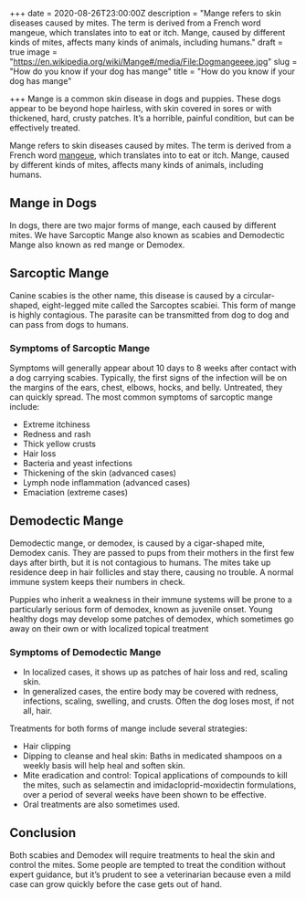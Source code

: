 +++
date = 2020-08-26T23:00:00Z
description = "Mange refers to skin diseases caused by mites. The term is derived from a French word mangeue, which translates into to eat or itch. Mange, caused by different kinds of mites, affects many kinds of animals, including humans."
draft = true
image = "https://en.wikipedia.org/wiki/Mange#/media/File:Dogmangeeee.jpg"
slug = "How do you know if your dog has mange"
title = "How do you know if your dog has mange"

+++
Mange is a common skin disease in dogs and puppies. These dogs appear to be beyond hope hairless, with skin covered in sores or with thickened, hard, crusty patches. It’s a horrible, painful condition, but can be effectively treated.

Mange refers to skin diseases caused by mites. The term is derived from a French word [mangeue](https://en.pons.com/translate/french-english/mangeuse), which translates into to eat or itch. Mange, caused by different kinds of mites, affects many kinds of animals, including humans.

## Mange in Dogs

In dogs, there are two major forms of mange, each caused by different mites. We have Sarcoptic Mange also known as scabies and Demodectic Mange also known as red mange or Demodex.

## Sarcoptic Mange

Canine scabies is the other name, this disease is caused by a circular-shaped, eight-legged mite called the Sarcoptes scabiei. This form of mange is highly contagious. The parasite can be transmitted from dog to dog and can pass from dogs to humans.

### Symptoms of Sarcoptic Mange

Symptoms will generally appear about 10 days to 8 weeks after contact with a dog carrying scabies. Typically, the first signs of the infection will be on the margins of the ears, chest, elbows, hocks, and belly. Untreated, they can quickly spread. The most common symptoms of sarcoptic mange include:

* Extreme itchiness
* Redness and rash
* Thick yellow crusts
* Hair loss
* Bacteria and yeast infections
* Thickening of the skin (advanced cases)
* Lymph node inflammation (advanced cases)
* Emaciation (extreme cases)

## Demodectic Mange

Demodectic mange, or demodex, is caused by a cigar-shaped mite, Demodex canis. They are passed to pups from their mothers in the first few days after birth, but it is not contagious to humans. The mites take up residence deep in hair follicles and stay there, causing no trouble. A normal immune system keeps their numbers in check.

Puppies who inherit a weakness in their immune systems will be prone to a particularly serious form of demodex, known as juvenile onset. Young healthy dogs may develop some patches of demodex, which sometimes go away on their own or with localized topical treatment

### Symptoms of Demodectic Mange

* In localized cases, it shows up as patches of hair loss and red, scaling skin.
* In generalized cases, the entire body may be covered with redness, infections, scaling, swelling, and crusts. Often the dog loses most, if not all, hair.

Treatments for both forms of mange include several strategies:

* Hair clipping
* Dipping to cleanse and heal skin: Baths in medicated shampoos on a weekly basis will help heal and soften skin.
* Mite eradication and control: Topical applications of compounds to kill the mites, such as selamectin and imidacloprid-moxidectin formulations, over a period of several weeks have been shown to be effective.
* Oral treatments are also sometimes used.

## Conclusion

Both scabies and Demodex will require treatments to heal the skin and control the mites. Some people are tempted to treat the condition without expert guidance, but it’s prudent to see a veterinarian because even a mild case can grow quickly before the case gets out of hand.